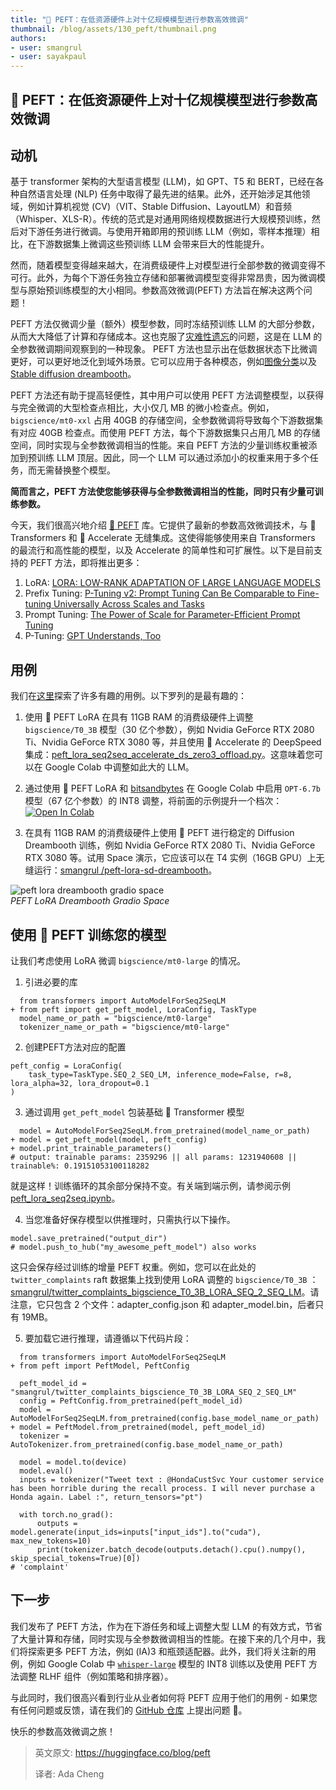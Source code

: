 ```yaml
---
title: "🤗 PEFT：在低资源硬件上对十亿规模模型进行参数高效微调"
thumbnail: /blog/assets/130_peft/thumbnail.png
authors:
- user: smangrul
- user: sayakpaul
---
```


## 🤗 PEFT：在低资源硬件上对十亿规模模型进行参数高效微调

<!-- {blog_metadata} -->
<!-- {authors} -->

## [](https://huggingface.co/blog/peft#motivation)动机


基于 transformer 架构的大型语言模型 (LLM)，如 GPT、T5 和 BERT，已经在各种自然语言处理 (NLP) 任务中取得了最先进的结果。此外，还开始涉足其他领域，例如计算机视觉 (CV)（VIT、Stable Diffusion、LayoutLM）和音频（Whisper、XLS-R）。传统的范式是对通用网络规模数据进行大规模预训练，然后对下游任务进行微调。与使用开箱即用的预训练 LLM（例如，零样本推理）相比，在下游数据集上微调这些预训练 LLM 会带来巨大的性能提升。

然而，随着模型变得越来越大，在消费级硬件上对模型进行全部参数的微调变得不可行。此外，为每个下游任务独立存储和部署微调模型变得非常昂贵，因为微调模型与原始预训练模型的大小相同。参数高效微调(PEFT) 方法旨在解决这两个问题！

PEFT 方法仅微调少量（额外）模型参数，同时冻结预训练 LLM 的大部分参数，从而大大降低了计算和存储成本。这也克服了[灾难性遗忘](https://arxiv.org/abs/1312.6211)的问题，这是在 LLM 的全参数微调期间观察到的一种现象。 PEFT 方法也显示出在低数据状态下比微调更好，可以更好地泛化到域外场景。它可以应用于各种模态，例如[图像分类](https://github.com/huggingface/peft/tree/main/examples/image_classification)以及 [Stable diffusion dreambooth](https://github.com/huggingface/peft/tree/main/examples/lora_dreambooth)。

PEFT 方法还有助于提高轻便性，其中用户可以使用 PEFT 方法调整模型，以获得与完全微调的大型检查点相比，大小仅几 MB 的微小检查点。例如， `bigscience/mt0-xxl` 占用 40GB 的存储空间，全参数微调将导致每个下游数据集有对应 40GB 检查点。而使用 PEFT 方法，每个下游数据集只占用几 MB 的存储空间，同时实现与全参数微调相当的性能。来自 PEFT 方法的少量训练权重被添加到预训练 LLM 顶层。因此，同一个 LLM 可以通过添加小的权重来用于多个任务，而无需替换整个模型。

**简而言之，PEFT 方法使您能够获得与全参数微调相当的性能，同时只有少量可训练参数。**

今天，我们很高兴地介绍 [🤗 PEFT](https://github.com/huggingface/peft) 库。它提供了最新的参数高效微调技术，与 🤗 Transformers 和 🤗 Accelerate 无缝集成。这使得能够使用来自 Transformers 的最流行和高性能的模型，以及 Accelerate 的简单性和可扩展性。以下是目前支持的 PEFT 方法，即将推出更多：

1.  LoRA: [LORA: LOW-RANK ADAPTATION OF LARGE LANGUAGE MODELS](https://arxiv.org/pdf/2106.09685.pdf)  
2.  Prefix Tuning: [P-Tuning v2: Prompt Tuning Can Be Comparable to Fine-tuning Universally Across Scales and Tasks](https://arxiv.org/pdf/2110.07602.pdf)  
3.  Prompt Tuning: [The Power of Scale for Parameter-Efficient Prompt Tuning](https://arxiv.org/pdf/2104.08691.pdf)  
4.  P-Tuning: [GPT Understands, Too](https://arxiv.org/pdf/2103.10385.pdf)  

## [](https://huggingface.co/blog/peft#use-cases)用例

我们在[这里](https://github.com/huggingface/peft#use-cases)探索了许多有趣的用例。以下罗列的是最有趣的：

1.  使用 🤗 PEFT LoRA 在具有 11GB RAM 的消费级硬件上调整 `bigscience/T0_3B` 模型（30 亿个参数），例如 Nvidia GeForce RTX 2080 Ti、Nvidia GeForce RTX 3080 等，并且使用 🤗 Accelerate 的 DeepSpeed 集成：[peft\_lora\_seq2seq\_accelerate\_ds\_zero3\_offload.py](https://github.com/huggingface/peft/blob/main/examples/conditional_generation/peft_lora_seq2seq_accelerate_ds_zero3_offload.py)。这意味着您可以在 Google Colab 中调整如此大的 LLM。
    
2.  通过使用 🤗 PEFT LoRA 和 [bitsandbytes](https://github.com/TimDettmers/bitsandbytes) 在 Google Colab 中启用 `OPT-6.7b` 模型（67 亿个参数）的 INT8 调整，将前面的示例提升一个档次： [![Open In Colab](https://colab.research.google.com/assets/colab-badge.svg)](https://colab.research.google.com/drive/1jCkpikz0J2o20FBQmYmAGdiKmJGOMo-o?usp=sharing) 
    
3.  在具有 11GB RAM 的消费级硬件上使用 🤗 PEFT 进行稳定的 Diffusion Dreambooth 训练，例如 Nvidia GeForce RTX 2080 Ti、Nvidia GeForce RTX 3080 等。试用 Space 演示，它应该可以在 T4 实例（16GB GPU）上无缝运行：[smangrul /peft-lora-sd-dreambooth](https://huggingface.co/spaces/smangrul/peft-lora-sd-dreambooth)。
    

![peft lora dreambooth gradio space](https://huggingface.co/datasets/huggingface/documentation-images/resolve/main/peft/peft_lora_dreambooth_gradio_space.png)  
_PEFT LoRA Dreambooth Gradio Space_

## [](https://huggingface.co/blog/peft#training-your-model-using-%F0%9F%A4%97-peft)使用 🤗 PEFT 训练您的模型

让我们考虑使用 LoRA 微调 `bigscience/mt0-large` 的情况。

1.  引进必要的库

```
  from transformers import AutoModelForSeq2SeqLM
+ from peft import get_peft_model, LoraConfig, TaskType
  model_name_or_path = "bigscience/mt0-large"
  tokenizer_name_or_path = "bigscience/mt0-large"
```

2.  创建PEFT方法对应的配置

```
peft_config = LoraConfig(
    task_type=TaskType.SEQ_2_SEQ_LM, inference_mode=False, r=8, lora_alpha=32, lora_dropout=0.1
)
```

3.  通过调用 `get_peft_model` 包装基础 🤗 Transformer 模型

```
  model = AutoModelForSeq2SeqLM.from_pretrained(model_name_or_path)
+ model = get_peft_model(model, peft_config)
+ model.print_trainable_parameters()
# output: trainable params: 2359296 || all params: 1231940608 || trainable%: 0.19151053100118282
```

就是这样！训练循环的其余部分保持不变。有关端到端示例，请参阅示例 [peft\_lora\_seq2seq.ipynb](https://github.com/huggingface/peft/blob/main/examples/conditional_generation/peft_lora_seq2seq.ipynb)。

4.  当您准备好保存模型以供推理时，只需执行以下操作。

```
model.save_pretrained("output_dir") 
# model.push_to_hub("my_awesome_peft_model") also works
```

这只会保存经过训练的增量 PEFT 权重。例如，您可以在此处的 `twitter_complaints` raft 数据集上找到使用 LoRA 调整的 `bigscience/T0_3B` ：[smangrul/twitter\_complaints\_bigscience\_T0\_3B\_LORA\_SEQ\_2\_SEQ\_LM](https://huggingface.co/smangrul/twitter_complaints_bigscience_T0_3B_LORA_SEQ_2_SEQ_LM)。请注意，它只包含 2 个文件：adapter\_config.json 和 adapter\_model.bin，后者只有 19MB。

5.  要加载它进行推理，请遵循以下代码片段：

```
  from transformers import AutoModelForSeq2SeqLM
+ from peft import PeftModel, PeftConfig

  peft_model_id = "smangrul/twitter_complaints_bigscience_T0_3B_LORA_SEQ_2_SEQ_LM"
  config = PeftConfig.from_pretrained(peft_model_id)
  model = AutoModelForSeq2SeqLM.from_pretrained(config.base_model_name_or_path)
+ model = PeftModel.from_pretrained(model, peft_model_id)
  tokenizer = AutoTokenizer.from_pretrained(config.base_model_name_or_path)

  model = model.to(device)
  model.eval()
  inputs = tokenizer("Tweet text : @HondaCustSvc Your customer service has been horrible during the recall process. I will never purchase a Honda again. Label :", return_tensors="pt")

  with torch.no_grad():
      outputs = model.generate(input_ids=inputs["input_ids"].to("cuda"), max_new_tokens=10)
      print(tokenizer.batch_decode(outputs.detach().cpu().numpy(), skip_special_tokens=True)[0])
# 'complaint'
```

## [](https://huggingface.co/blog/peft#next-steps)下一步

我们发布了 PEFT 方法，作为在下游任务和域上调整大型 LLM 的有效方式，节省了大量计算和存储，同时实现与全参数微调相当的性能。在接下来的几个月中，我们将探索更多 PEFT 方法，例如 (IA)3 和瓶颈适配器。此外，我们将关注新的用例，例如 Google Colab 中 [`whisper-large`](https://huggingface.co/openai/whisper-large) 模型的 INT8 训练以及使用 PEFT 方法调整 RLHF 组件（例如策略和排序器）。

与此同时，我们很高兴看到行业从业者如何将 PEFT 应用于他们的用例 - 如果您有任何问题或反馈，请在我们的 [GitHub 仓库](https://github.com/huggingface/peft) 上提出问题 🤗。

快乐的参数高效微调之旅！


> 英文原文: <url> https://huggingface.co/blog/peft </url>
>
> 译者: Ada Cheng